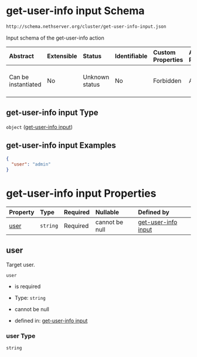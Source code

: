 # get-user-info input Schema

```txt
http://schema.nethserver.org/cluster/get-user-info-input.json
```

Input schema of the get-user-info action

| Abstract            | Extensible | Status         | Identifiable | Custom Properties | Additional Properties | Access Restrictions | Defined In                                                                          |
| :------------------ | :--------- | :------------- | :----------- | :---------------- | :-------------------- | :------------------ | :---------------------------------------------------------------------------------- |
| Can be instantiated | No         | Unknown status | No           | Forbidden         | Allowed               | none                | [get-user-info-input.json](cluster/get-user-info-input.json "open original schema") |

## get-user-info input Type

`object` ([get-user-info input](get-user-info-input.md))

## get-user-info input Examples

```json
{
  "user": "admin"
}
```

# get-user-info input Properties

| Property      | Type     | Required | Nullable       | Defined by                                                                                                                                     |
| :------------ | :------- | :------- | :------------- | :--------------------------------------------------------------------------------------------------------------------------------------------- |
| [user](#user) | `string` | Required | cannot be null | [get-user-info input](get-user-info-input-properties-user.md "http://schema.nethserver.org/cluster/get-user-info-input.json#/properties/user") |

## user

Target user.

`user`

*   is required

*   Type: `string`

*   cannot be null

*   defined in: [get-user-info input](get-user-info-input-properties-user.md "http://schema.nethserver.org/cluster/get-user-info-input.json#/properties/user")

### user Type

`string`
